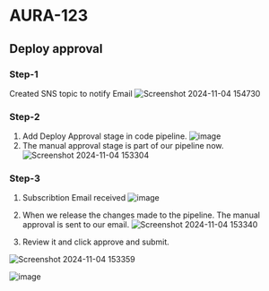 # AURA-123

##  Deploy approval

### Step-1
Created SNS topic to notify Email
![Screenshot 2024-11-04 154730](https://github.com/user-attachments/assets/2a1d5936-b3dd-4d87-8c82-07164abe772f)

### Step-2
1. Add Deploy Approval stage in code pipeline.
![image](https://github.com/user-attachments/assets/e4c69fc8-211e-4519-90da-820e2eb5ef6b)
2. The manual approval stage is part of our pipeline now.
![Screenshot 2024-11-04 153304](https://github.com/user-attachments/assets/0ee67ceb-85eb-44b3-9a7a-e9c9537ece7c)

### Step-3
1. Subscribtion Email received
![image](https://github.com/user-attachments/assets/5b096502-9e30-4ecc-8fd5-fb603f337efc)


2. When we release the changes made to the pipeline. The manual approval is sent to our email. 
![Screenshot 2024-11-04 153340](https://github.com/user-attachments/assets/650b436f-9e60-418a-85bd-e7c1dda0fe4a)

3. Review it and click approve and submit.

![Screenshot 2024-11-04 153359](https://github.com/user-attachments/assets/868387de-9894-4379-b055-815cedf73963)

![image](https://github.com/user-attachments/assets/78ff432a-53e4-46cc-88cc-14eb072ec1fc)



